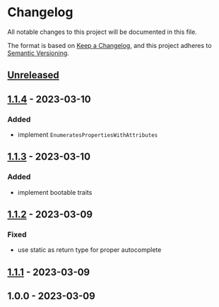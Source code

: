 # Changelog

All notable changes to this project will be documented in this file.

The format is based on [Keep a Changelog](https://keepachangelog.com/en/1.0.0/),
and this project adheres to [Semantic Versioning](https://semver.org/spec/v2.0.0.html).

## [Unreleased]


## [1.1.4] - 2023-03-10
### Added
- implement `EnumeratesPropertiesWithAttributes`


## [1.1.3] - 2023-03-10
### Added
- implement bootable traits


## [1.1.2] - 2023-03-09
### Fixed
- use static as return type for proper autocomplete


## [1.1.1] - 2023-03-09

## 1.0.0 - 2023-03-09

[Unreleased]: https://github.com/PreemStudio/laravel-jetpack/compare/1.1.4...HEAD
[1.1.4]: https://github.com/PreemStudio/laravel-jetpack/compare/1.1.3...1.1.4
[1.1.3]: https://github.com/PreemStudio/laravel-jetpack/compare/1.1.2...1.1.3
[1.1.2]: https://github.com/PreemStudio/laravel-jetpack/compare/1.1.1...1.1.2
[1.1.1]: https://github.com/PreemStudio/laravel-jetpack/compare/1.0.0...1.1.1
